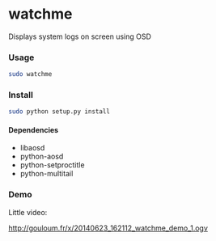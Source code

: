 watchme
=======

Displays system logs on screen using OSD

### Usage

```bash
sudo watchme
```

### Install

```bash
sudo python setup.py install
```

#### Dependencies

* libaosd
* python-aosd
* python-setproctitle
* python-multitail

### Demo

Little video:

http://gouloum.fr/x/20140623_162112_watchme_demo_1.ogv
